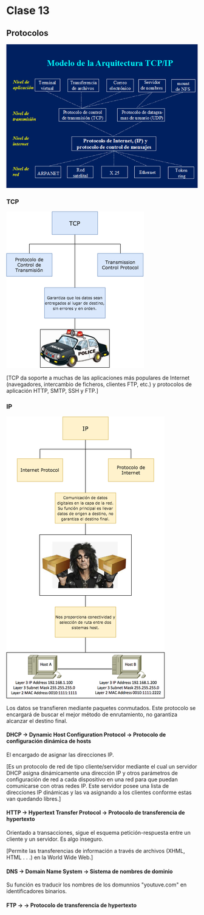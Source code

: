 # Clase 13

## Protocolos

![protocolos](tcp_ip.png)

### TCP

![TCP](tcp.png)

[TCP da soporte a muchas de las aplicaciones más populares de Internet (navegadores, intercambio de ficheros, clientes FTP, etc.) y protocolos de aplicación HTTP, SMTP, SSH y FTP.]

### IP

![IP](ip.png)

Los datos se transfieren mediante paquetes conmutados.
Este protocolo se encargará de buscar el mejor método de enrutamiento, no garantiza alcanzar el destino final.

#### DHCP -> Dynamic Host Configuration Protocol -> Protocolo de configuración dinámica de hosts

El encargado de asignar las direcciones IP.

[Es un protocolo de red de tipo cliente/servidor mediante el cual un servidor DHCP asigna dinámicamente una dirección IP y otros parámetros de configuración de red a cada dispositivo en una red para que puedan comunicarse con otras redes IP. Este servidor posee una lista de direcciones IP dinámicas y las va asignando a los clientes conforme estas van quedando libres.]

#### HTTP -> Hypertext Transfer Protocol -> Protocolo de transferencia de hypertexto

Orientado a transacciones, sigue el esquema petición-respuesta entre un cliente y un servidor.
Es algo inseguro.

[Permite las transferencias de información a través de archivos (XHML, HTML . . .) en la World Wide Web.]

#### DNS -> Domain Name System -> Sistema de nombres de dominio

Su función es traducir los nombres de los domunnios "youtuve.com" en identificadores binarios.

#### FTP ->  -> Protocolo de transferencia de hypertexto